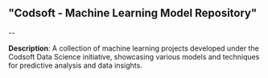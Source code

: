 ## "Codsoft - Machine Learning Model Repository"

--

**Description**: A collection of machine learning projects developed under the Codsoft Data Science initiative, showcasing various models and techniques for predictive analysis and data insights.
